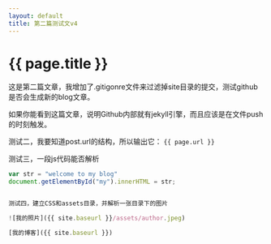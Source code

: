 ```yaml
---
layout: default
title: 第二篇测试文v4
---
```


{{ page.title }}
================

这是第二篇文章，我增加了.gitigonre文件来过滤掉site目录的提交，测试github是否会生成新的blog文章。

如果你能看到这篇文章，说明Github内部就有jekyll引擎，而且应该是在文件push的时刻触发。

测试二，我要知道post.url的结构，所以输出它： `{{ page.url }}`

测试三，一段js代码能否解析

```javascript 
var str = "welcome to my blog"
document.getElementById("my").innerHTML = str;


测试四，建立CSS和assets目录，并解析一张目录下的图片

![我的照片]({{ site.baseurl }}/assets/author.jpeg)

[我的博客]({{ site.baseurl }})